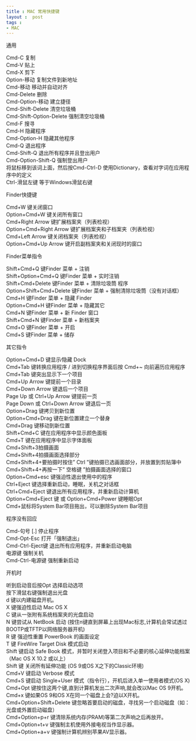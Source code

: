 ```yaml
---
title : MAC 常用快捷键
layout :  post
tags : 
- MAC
---
```

<div> <p>通用</p><p>Cmd-C 复制<br/>Cmd-V 贴上<br/>Cmd-X 剪下<br/>Option-移动  复制文件到新地址<br/>Cmd-移动  移动并自动对齐<br/>Cmd-Delete 删除<br/>Cmd-Option-移动 建立捷径<br/>Cmd-Shift-Delete 清空垃圾桶<br/>Cmd-Shift-Option-Delete 强制清空垃圾桶<br/>Cmd-F 搜寻<br/>Cmd-H 隐藏程序<br/>Cmd-Option-H 隐藏其他程序<br/>Cmd-Q 退出程序<br/>Cmd-Shift-Q 退出所有程序并且登出用户<br/>Cmd-Option-Shift-Q 强制登出用户<br/>将鼠标移到该词上面，然后按Cmd-Ctrl-D 使用Dictionary，查看对字词在应用程序中的定义<br/>Ctrl-滑鼠左键 等于Windows滑鼠右键</p>Finder快捷键<p>Cmd+W 键关闭窗口<br/>Option+Cmd+W 键关闭所有窗口<br/>Cmd+Right Arrow 键扩展档案夹（列表检视）<br/>Option+Cmd+Right Arrow 键扩展档案夹和子档案夹（列表检视）<br/>Cmd+Left Arrow 键关闭档案夹（列表检视）<br/>Option+Cmd+Up Arrow 键开启副档案夹和关闭现时的窗口</p>Finder菜单指令<p>Shift+Cmd+Q 键Finder 菜单 + 注销<br/>Shift+Option+Cmd+Q 键Finder 菜单 + 实时注销<br/>Shift+Cmd+Delete 键Finder 菜单 + 清除垃圾筒 程序<br/>Option+Shift+Cmd+Delete 键Finder 菜单 + 强制清除垃圾筒（没有对话框）<br/>Cmd+H 键Finder 菜单 + 隐藏 Finder<br/>Option+Cmd+H 键Finder 菜单 + 隐藏其它<br/>Cmd+N 键Finder 菜单 + 新 Finder 窗口<br/>Shift+Cmd+N 键Finder 菜单 + 新档案夹<br/>Cmd+O 键Finder 菜单 + 开启<br/>Cmd+S 键Finder 菜单 + 储存</p>其它指令<p>Option+Cmd+D 键显示∕隐藏 Dock<br/>Cmd+Tab 键转换应用程序 / 进到切换程序界面后按 Cmd+~ 向前遍历应用程序<br/>Cmd+Tab 键突出显示下一个项目<br/>Cmd+Up Arrow 键提前一个目录<br/>Cmd+Down Arrow 键退后一个项目<br/>Page Up 或 Ctrl+Up Arrow 键提前一页<br/>Page Down 或 Ctrl+Down Arrow 键退后一页<br/>Option+Drag 键拷贝到新位置<br/>Option+Cmd+Drag 键在新位置建立一个替身<br/>Cmd+Drag 键移动到新位置<br/>Shift+Cmd+C 键在应用程序中显示颜色面板<br/>Cmd+T 键在应用程序中显示字体面板<br/>Cmd+Shift+3拍摄画面<br/>Cmd+Shift+4拍摄画面选择部分<br/>Cmd+Shift+4+要拍摄时按住” Ctrl ”键拍摄已选画面部分，并放置到剪贴簿中<br/>Cmd+Shift+4+再按一下” 空格键 ”拍摄画面选择的窗口<br/>Option+Cmd+esc 键强迫性退出使用中的程序<br/>Ctrl+Eject 键选择重新启动，睡眠，关机之对话框<br/>Ctrl+Cmd+Eject 键退出所有应用程序，并重新启动计算机<br/>Option+Cmd+Eject 键 或 Option+Cmd+Power 键睡眠Opt<br/>Cmd+鼠标将System Bar项目拖出，可以删除System Bar项目</p>程序没有回应<p>Cmd-句号 [.] 停止程序<br/>Cmd-Opt-Esc 打开「强制退出」<br/>Cmd-Ctrl-Eject键 退出所有应用程序，并重新启动电脑<br/>电源键 强制关机<br/>Cmd-Ctrl-电源键 强制重新启动</p>开机时<p>听到启动音后按Opt   选择启动选项<br/>按下滑鼠右键强制退出光盘<br/>d 键以内建磁盘开机。<br/>X 键强迫性启动 Mac OS X<br/>C 键从一张附有系统档案夹的光盘启动<br/>N 键尝试从 NetBook 启动 (按住n键直到屏幕上出现Mac标志,计算机会常试透过BOOTP或TFTP以网络服务器开机)<br/>R 键 强迫性重置 PowerBook 的画面设定<br/>T 键 FireWire Target Disk 模式启动<br/>Shift 键启动 Safe Book 模式，并暂时关闭登入项目和不必要的核心延伸功能档案（Mac OS X 10.2 或以上）<br/>Shift 键 关闭所有延伸功能 (OS 9或OS X之下的Classic环境)<br/>Cmd+V 键启动 Verbose 模式<br/>Cmd+S 键启动 Single+User 模式（指令行），开机后进入单一使用者模式(OS X)<br/>Cmd+Opt 键按住这两个键,直到计算机发出二次声响,就会改以Mac OS 9开机。<br/>Cmd+x 键如果OS 9和OS X在同一个磁盘上会?迫以X开机。<br/>Cmd+Option+Shift+Delete 键忽略首要启动的磁盘，寻找另一个启动磁盘（如：光盘或外置启动磁盘）<br/>Cmd+Option+p+r 键清除系统内存(PRAM)等第二次声响之后再放开。<br/>Cmd+Option+t+v 键强制主机使用外接电视当作显示器。<br/>Cmd+Option+a+v 键强制计算机辨别苹果AV显示器。</p> </div>
